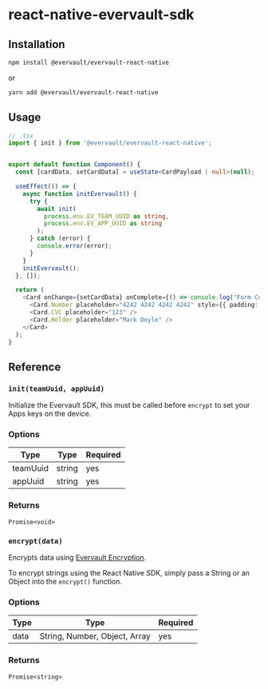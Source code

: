 # react-native-evervault-sdk


## Installation

```sh
npm install @evervault/evervault-react-native
```
or
```sh
yarn add @evervault/evervault-react-native
```

## Usage
```typescript
// .tsx
import { init } from '@evervault/evervault-react-native';


export default function Component() {
  const [cardData, setCardData] = useState<CardPayload | null>(null);

  useEffect(() => {
    async function initEvervault() {
      try {
        await init(
          process.env.EV_TEAM_UUID as string,
          process.env.EV_APP_UUID as string
        );
      } catch (error) {
        console.error(error);
      }
    }
    initEvervault();
  }, []);

  return (
    <Card onChange={setCardData} onComplete={() => console.log("Form Complete!")} style={{ gap: 24 }}>
      <Card.Number placeholder="4242 4242 4242 4242" style={{ padding: 24 }}/>
      <Card.CVC placeholder="123" />
      <Card.Holder placeholder="Mark Doyle" />
    </Card>
  );
}
```

## Reference
### `init(teamUuid, appUuid)`

Initialize the Evervault SDK, this must be called before `encrypt` to set your Apps keys on the device.

### Options

| Type     | Type   | Required |
| -------- | ------ | -------- |
| teamUuid | string | yes      |
| appUuid  | string | yes      |

### Returns

`Promise<void>`

### `encrypt(data)`
Encrypts data using [Evervault Encryption](https://docs.evervault.com/security/evervault-encryption).

To encrypt strings using the React Native SDK, simply pass a String or an Object into the `encrypt()` function.

### Options

| Type | Type                          | Required |
| ---- | ----------------------------- | -------- |
| data | String, Number, Object, Array | yes      |

### Returns

`Promise<string>`
